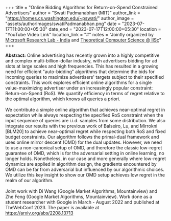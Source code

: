 +++
title = "Online Bidding Algorithms for Return-on-Spend Constrained Advertisers"
author = "Swati Padmanabhan (MIT)"
author_link = "https://homes.cs.washington.edu/~pswati/"
author_image = "assets/authorImages/swatiPadmanabhan.png"
date = "2023-07-17T11:00:00+05:30"
date_end = "2023-07-17T12:00:00+05:30"
location = "YouTube Video Link"
location_link = "#"
notes = "Jointly organized by <a href = "https://www.microsoft.com/en-us/research/lab/microsoft-research-india/" target= "_blank">Microsoft Research Lab - India</a> and <a href='https://www.csa.iisc.ac.in/theoretical-computer-science/' target= "_blank">Theoretical Computer Science @ IISc</a>"
+++

<b>Abstract:</b>
Online advertising has recently grown into a highly competitive and complex multi-billion-dollar industry, with 
advertisers bidding for ad slots at large scales and high frequencies. This has resulted in a growing need for 
efficient "auto-bidding" algorithms that determine the bids for incoming queries to maximize advertisers' targets 
subject to their specified constraints. This work explores efficient online algorithms for a single value-maximizing 
advertiser under an increasingly popular constraint: Return-on-Spend (RoS). We quantify efficiency in terms of regret 
relative to the optimal algorithm, which knows all queries a priori.
<br><br>
We contribute a simple online algorithm that achieves near-optimal regret in expectation while always respecting the 
specified RoS constraint when the input sequence of queries are i.i.d. samples from some distribution. We also 
integrate our results with the previous work of Balseiro, Lu, and Mirrokni [BLM20] to achieve near-optimal regret 
while respecting both RoS and fixed budget constraints.
Our algorithm follows the primal-dual framework and uses online mirror descent (OMD) for the dual updates. 
However, we need to use a non-canonical setup of OMD, and therefore the classic low-regret guarantee of OMD, 
which is for the adversarial setting in online learning, no longer holds. Nonetheless, in our case and more 
generally where low-regret dynamics are applied in algorithm design, the gradients encountered by OMD can be 
far from adversarial but influenced by our algorithmic choices. We utilize this key insight to show our OMD 
setup achieves low regret in the realm of our algorithm.
<br><br>
Joint work with Di Wang (Google Market Algorithms, Mountainview) and Zhe Feng (Google Market Algorithms, 
Mountainview). Work done as a student researcher with Google in March - August 2022 and published at TheWebConf 
2023. The paper is available at https://arxiv.org/abs/2208.13713

